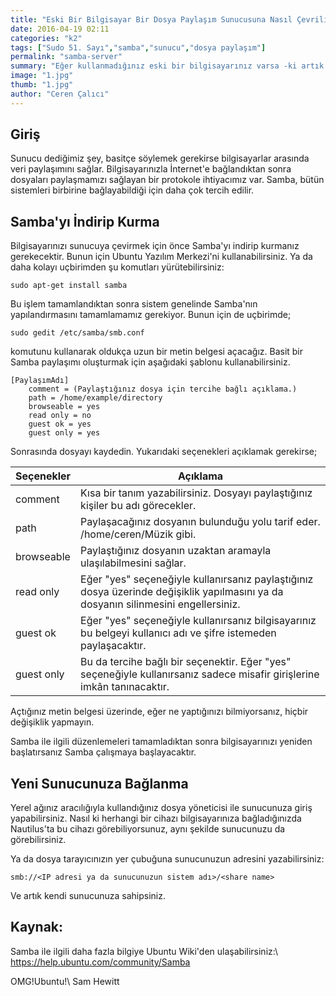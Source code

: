 ```yaml
---
title: "Eski Bir Bilgisayar Bir Dosya Paylaşım Sunucusuna Nasıl Çevrilir?"
date: 2016-04-19 02:11
categories: "k2"
tags: ["Sudo 51. Sayı","samba","sunucu","dosya paylaşım"]
permalink: "samba-server"
summary: "Eğer kullanmadığınız eski bir bilgisayarınız varsa -ki artık hemen hemen herkesin vardır artık günümüzde herhâlde- onu kolayca bir sunucuya çevirebilirsiniz."
image: "1.jpg"
thumb: "1.jpg"
author: "Ceren Çalıcı"
---
```

## Giriş

Sunucu dediğimiz şey, basitçe söylemek gerekirse bilgisayarlar arasında veri paylaşımını sağlar. Bilgisayarınızla İnternet'e bağlandıktan sonra dosyaları paylaşmamızı sağlayan bir protokole ihtiyacımız var. Samba, bütün sistemleri birbirine bağlayabildiği için daha çok tercih edilir.

## Samba'yı İndirip Kurma

Bilgisayarınızı sunucuya çevirmek için önce Samba'yı indirip kurmanız gerekecektir. Bunun için Ubuntu Yazılım Merkezi'ni kullanabilirsiniz. Ya da daha kolayı uçbirimden şu komutları yürütebilirsiniz:

```
sudo apt-get install samba
```

Bu işlem tamamlandıktan sonra sistem genelinde Samba'nın yapılandırmasını tamamlamamız gerekiyor. Bunun için de uçbirimde;

```
sudo gedit /etc/samba/smb.conf
```

komutunu kullanarak oldukça uzun bir metin belgesi açacağız. Basit bir Samba paylaşımı oluşturmak için aşağıdaki şablonu kullanabilirsiniz.

```
[PaylaşımAdı]
    comment = (Paylaştığınız dosya için tercihe bağlı açıklama.)
    path = /home/example/directory
    browseable = yes
    read only = no
    guest ok = yes
    guest only = yes
```

Sonrasında dosyayı kaydedin.
Yukarıdaki seçenekleri açıklamak gerekirse;

| Seçenekler | Açıklama |
|-----------------|---------------|
|comment| Kısa bir tanım yazabilirsiniz. Dosyayı paylaştığınız kişiler bu adı görecekler.|
|path| Paylaşacağınız dosyanın bulunduğu yolu tarif eder. /home/ceren/Müzik gibi.|
|browseable| Paylaştığınız dosyanın uzaktan aramayla ulaşılabilmesini sağlar.|
|read only| Eğer "yes" seçeneğiyle kullanırsanız paylaştığınız dosya üzerinde değişiklik yapılmasını ya da dosyanın silinmesini engellersiniz.|
|guest ok| Eğer "yes" seçeneğiyle kullanırsanız bilgisayarınız bu belgeyi kullanıcı adı ve şifre istemeden paylaşacaktır.|
|guest only| Bu da tercihe bağlı bir seçenektir. Eğer "yes" seçeneğiyle kullanırsanız sadece misafir girişlerine imkân tanınacaktır.|

Açtığınız metin belgesi üzerinde, eğer ne yaptığınızı bilmiyorsanız, hiçbir değişiklik yapmayın.

Samba ile ilgili düzenlemeleri tamamladıktan sonra bilgisayarınızı yeniden başlatırsanız Samba çalışmaya başlayacaktır.

## Yeni Sunucunuza Bağlanma

Yerel ağınız aracılığıyla kullandığınız dosya yöneticisi ile sunucunuza giriş yapabilirsiniz. Nasıl ki herhangi bir cihazı bilgisayarınıza bağladığınızda Nautilus'ta bu cihazı görebiliyorsunuz, aynı şekilde sunucunuzu da görebilirsiniz.

Ya da dosya tarayıcınızın yer çubuğuna sunucunuzun adresini yazabilirsiniz:

```
smb://<IP adresi ya da sunucunuzun sistem adı>/<share name>
```

Ve artık kendi sunucunuza sahipsiniz.

## Kaynak:
Samba ile ilgili daha fazla bilgiye Ubuntu Wiki'den ulaşabilirsiniz:\\
<https://help.ubuntu.com/community/Samba>

OMG!Ubuntu!\\
Sam Hewitt
